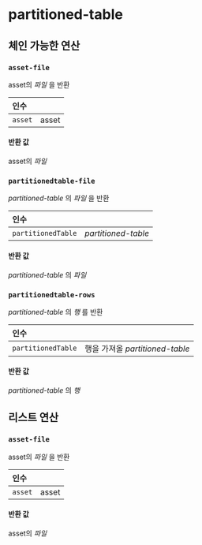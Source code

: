 # partitioned-table

## 체인 가능한 연산

<h3 id="asset-file"><code>asset-file</code></h3>

asset의 _파일_ 을 반환

| 인수 |  |
| :--- | :--- |
| `asset` | asset |

#### 반환 값
asset의 _파일_

<h3 id="partitionedtable-file"><code>partitionedtable-file</code></h3>

_partitioned-table_ 의 _파일_ 을 반환

| 인수 |  |
| :--- | :--- |
| `partitionedTable` | _partitioned-table_ |

#### 반환 값
_partitioned-table_ 의 _파일_

<h3 id="partitionedtable-rows"><code>partitionedtable-rows</code></h3>

_partitioned-table_ 의 _행_ 를 반환

| 인수 |  |
| :--- | :--- |
| `partitionedTable` | 행을 가져올 _partitioned-table_ |

#### 반환 값
_partitioned-table_ 의 _행_

## 리스트 연산

<h3 id="asset-file"><code>asset-file</code></h3>

asset의 _파일_ 을 반환

| 인수 |  |
| :--- | :--- |
| `asset` | asset |

#### 반환 값
asset의 _파일_